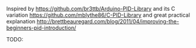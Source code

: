 Inspired by https://github.com/br3ttb/Arduino-PID-Library and its C variation https://github.com/mblythe86/C-PID-Library
and great practical explanation http://brettbeauregard.com/blog/2011/04/improving-the-beginners-pid-introduction/

TODO: